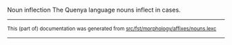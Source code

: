 Noun inflection
The Quenya language nouns inflect in cases.

* * *

<small>This (part of) documentation was generated from [src/fst/morphology/affixes/nouns.lexc](https://github.com/giellalt/lang-qya/blob/main/src/fst/morphology/affixes/nouns.lexc)</small>

---

